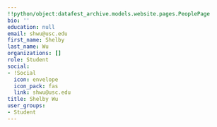 ```yaml
---
!!python/object:datafest_archive.models.website.pages.PeoplePage
bio: ''
education: null
email: shwu@usc.edu
first_name: Shelby
last_name: Wu
organizations: []
role: Student
social:
- !Social
  icon: envelope
  icon_pack: fas
  link: shwu@usc.edu
title: Shelby Wu
user_groups:
- Student
---
```


    